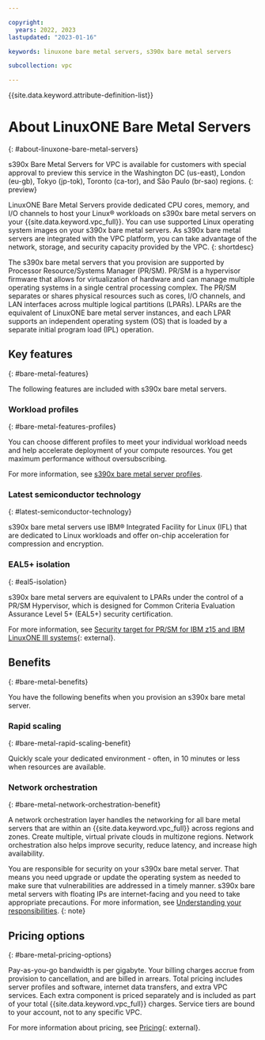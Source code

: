 ```yaml
---

copyright:
  years: 2022, 2023
lastupdated: "2023-01-16"

keywords: linuxone bare metal servers, s390x bare metal servers

subcollection: vpc

---
```


{{site.data.keyword.attribute-definition-list}}

# About LinuxONE Bare Metal Servers
{: #about-linuxone-bare-metal-servers}

s390x Bare Metal Servers for VPC is available for customers with special approval to preview this service in the Washington DC (us-east), London (eu-gb), Tokyo (jp-tok), Toronto (ca-tor), and São Paulo (br-sao) regions.
{: preview}


LinuxONE Bare Metal Servers provide dedicated CPU cores, memory, and I/O channels to host your Linux&reg; workloads on s390x bare metal servers on your {{site.data.keyword.vpc_full}}. You can use supported Linux operating system images on your s390x bare metal servers. As s390x bare metal servers are integrated with the VPC platform, you can take advantage of the network, storage, and security capacity provided by the VPC.
{: shortdesc}

The s390x bare metal servers that you provision are supported by Processor Resource/Systems Manager (PR/SM). PR/SM is a hypervisor firmware that allows for virtualization of hardware and can manage multiple operating systems in a single central processing complex. The PR/SM separates or shares physical resources such as cores, I/O channels, and LAN interfaces across multiple logical partitions (LPARs). LPARs are the equivalent of LinuxONE bare metal server instances, and each LPAR supports an independent operating system (OS) that is loaded by a separate initial program load (IPL) operation.

## Key features
{: #bare-metal-features}

The following features are included with s390x bare metal servers.

### Workload profiles
{: #bare-metal-features-profiles}

You can choose different profiles to meet your individual workload needs and help accelerate deployment of your compute resources. You get maximum performance without oversubscribing.

For more information, see [s390x bare metal server profiles](/docs/vpc?topic=vpc-s390x-bare-metal-servers-profile).

### Latest semiconductor technology
{: #latest-semiconductor-technology}

s390x bare metal servers use IBM® Integrated Facility for Linux (IFL) that are dedicated to Linux workloads and offer on-chip acceleration for compression and encryption.

### EAL5+ isolation
{: #eal5-isolation}

s390x bare metal servers are equivalent to LPARs under the control of a PR/SM Hypervisor, which is designed for Common Criteria Evaluation Assurance Level 5+ (EAL5+) security certification.

For more information, see [Security target for PR/SM for IBM z15 and IBM LinuxONE III systems](https://commoncriteriaportal.org/files/epfiles/1133b_pdf.pdf){: external}.

## Benefits
{: #bare-metal-benefits}

You have the following benefits when you provision an s390x bare metal server.

### Rapid scaling
{: #bare-metal-rapid-scaling-benefit}

Quickly scale your dedicated environment - often, in 10 minutes or less when resources are available.

### Network orchestration
{: #bare-metal-network-orchestration-benefit}

A network orchestration layer handles the networking for all bare metal servers that are within an {{site.data.keyword.vpc_full}} across regions and zones. Create multiple, virtual private clouds in multizone regions. Network orchestration also helps improve security, reduce latency, and increase high availability.

You are responsible for security on your s390x bare metal server. That means you need upgrade or update the operating system as needed to make sure that vulnerabilities are addressed in a timely manner. s390x bare metal servers with floating IPs are internet-facing and you need to take appropriate precautions. For more information, see [Understanding your responsibilities](/docs/vpc?topic=vpc-responsibilities-vpc#security-compliance).
{: note}

## Pricing options
{: #bare-metal-pricing-options}

Pay-as-you-go bandwidth is per gigabyte. Your billing charges accrue from provision to cancellation, and are billed in arrears. Total pricing includes server profiles and software, internet data transfers, and extra VPC services. Each extra component is priced separately and is included as part of your total {{site.data.keyword.vpc_full}} charges. Service tiers are bound to your account, not to any specific VPC.

For more information about pricing, see [Pricing](https://www.ibm.com/cloud/vpc/pricing#tab_2651670){: external}.
